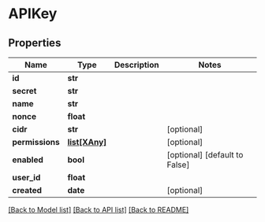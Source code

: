 # APIKey

## Properties
Name | Type | Description | Notes
------------ | ------------- | ------------- | -------------
**id** | **str** |  | 
**secret** | **str** |  | 
**name** | **str** |  | 
**nonce** | **float** |  | 
**cidr** | **str** |  | [optional] 
**permissions** | [**list[XAny]**](XAny.md) |  | [optional] 
**enabled** | **bool** |  | [optional] [default to False]
**user_id** | **float** |  | 
**created** | **date** |  | [optional] 

[[Back to Model list]](../README.md#documentation-for-models) [[Back to API list]](../README.md#documentation-for-api-endpoints) [[Back to README]](../README.md)


